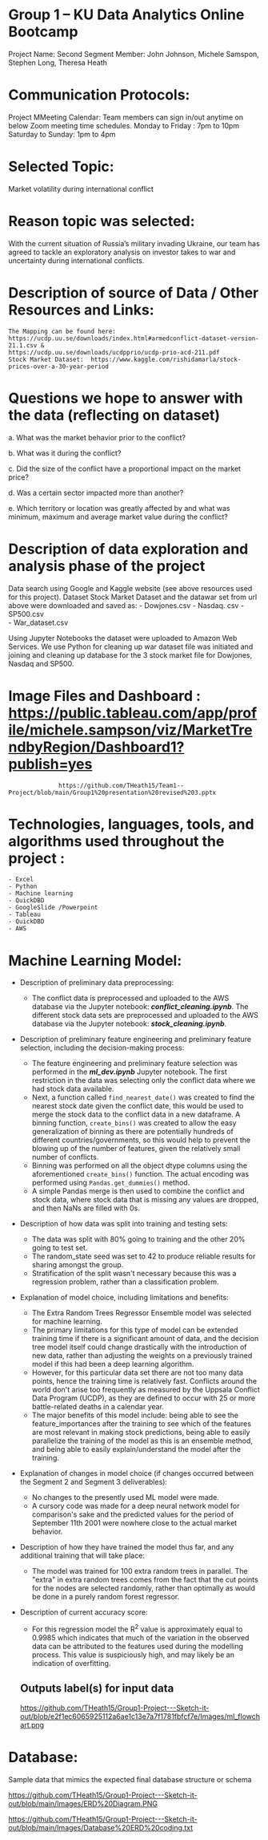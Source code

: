 # Group 1 – KU Data Analytics Online Bootcamp
Project Name: Second Segment
Member: John Johnson, Michele Samspon, Stephen Long, Theresa Heath 

# Communication Protocols:
Project MMeeting Calendar: Team members can sign in/out anytime on below Zoom meeting time schedules. 
Monday to Friday : 7pm to 10pm 
Saturday to Sunday: 1pm to 4pm

# Selected Topic: 
Market volatility during international conflict 

# Reason topic was selected:
With the current situation of Russia’s military invading Ukraine, our team has agreed to tackle an exploratory analysis  on investor takes to war and uncertainty during international conflicts.

# Description of source of Data / Other Resources and Links:

	The Mapping can be found here:  
	https://ucdp.uu.se/downloads/index.html#armedconflict-dataset-version-21.1.csv &
	https://ucdp.uu.se/downloads/ucdpprio/ucdp-prio-acd-211.pdf
	Stock Market Dataset:  https://www.kaggle.com/rishidamarla/stock-prices-over-a-30-year-period 
	
# Questions we hope to answer with the data (reflecting on dataset)

a.	What was the market behavior prior to the conflict? 

b.	What was it during the conflict?  

c.	Did the size of the conflict have a proportional impact on the market price?

d.	Was a certain sector impacted more than another?

e.	Which territory or location was greatly affected by and what was minimum,  maximum and average market value during the conflict?

# Description of data exploration  and  analysis phase of the project
Data search  using Google and  Kaggle website (see above resources used for this project). Dataset Stock Market Dataset and the datawar set from url above were downloaded and saved as:
	 - Dowjones.csv
	 - Nasdaq. csv
	 - SP500.csv  
 	 - War_dataset.csv

Using Jupyter Notebooks the dataset were uploaded to Amazon Web Services. We use Python for cleaning up war dataset file was initiated and joining and cleaning up database for the 3 stock market file for Dowjones, Nasdaq and SP500. 

# Image Files and Dashboard : https://public.tableau.com/app/profile/michele.sampson/viz/MarketTrendbyRegion/Dashboard1?publish=yes
			      https://github.com/THeath15/Team1--Project/blob/main/Group1%20presentation%20revised%203.pptx

# Technologies, languages, tools, and algorithms used throughout the project :
	- Excel
	- Python
	- Machine learning
	- QuickDBD
	- GoogleSlide /Powerpoint 
	- Tableau
	- QuickDBD 
	- AWS 

# Machine Learning Model:

- Description of preliminary data preprocessing:
	- The conflict data is preprocessed and uploaded to the AWS database via the Jupyter notebook: ***conflict_cleaning.ipynb***.
	The different stock data sets are preprocessed and uploaded to the AWS database via the Jupyter notebook: ***stock_cleaning.ipynb***.
	
-  Description of preliminary feature engineering and preliminary feature selection, including the decision-making process:
	- The feature engineering and preliminary feature selection was performed in the ***ml_dev.ipynb*** Jupyter notebook.
	The first restriction in the data was selecting only the conflict data where we had stock data available.
	- Next, a function called ```find_nearest_date()``` was created to find the nearest stock date given the conflict date, this would be used to merge the stock data to the conflict data in a new dataframe.
	A binning function, ```create_bins()``` was created to allow the easy generalization of binning as there are potentially hundreds of different countries/governments, so this would help to prevent the blowing up of the number of features, given the relatively small number of conflicts.
	- Binning was performed on all the object dtype columns using the aforementioned ```create_bins()``` function.
	The actual encoding was performed using ```Pandas.get_dummies()``` method.
	- A simple Pandas merge is then used to combine the conflict and stock data, where stock data that is missing any values are dropped, and then NaNs are filled with 0s.
	
-  Description of how data was split into training and testing sets:
	- The data was split with 80% going to training and the other 20% going to test set.
	- The random_state seed was set to 42 to produce reliable results for sharing amongst the group.
	- Stratification of the split wasn't necessary because this was a regression problem, rather than a classification problem.
	
-  Explanation of model choice, including limitations and benefits:
	- The Extra Random Trees Regressor Ensemble model was selected for machine learning.
	- The primary limitations for this type of model can be extended training time if there is a significant amount of data, and the decision tree model itself could change drastically with the introduction of new data, rather than adjusting the weights on a previously trained model if this had been a deep learning algorithm.
	- However, for this particular data set there are not too many data points, hence the training time is relatively fast.
	Conflicts around the world don't arise too frequently as measured by the Uppsala Conflict Data Program (UCDP), as they are defined to occur with 25 or more battle-related deaths in a calendar year.
	- The major benefits of this model include: being able to see the feature_importances after the training to see which of the features are most relevant in making stock predictions, being able to easily parallelize the training of the model as this is an ensemble method, and being able to easily explain/understand the model after the training.

- Explanation of changes in model choice (if changes occurred between the Segment 2 and Segment 3 deliverables):
	- No changes to the presently used ML model were made. 
	- A cursory code was made for a deep neural network model for comparison's sake and the predicted values for the period of September 11th 2001 were nowhere close to the actual market behavior.

- Description of how they have trained the model thus far, and any additional training that will take place:
	- The model was trained for 100 extra random trees in parallel.
	The "extra" in extra random trees comes from the fact that the cut points for the nodes are selected randomly, rather than optimally as would be done in a purely random forest regressor.
	
- Description of current accuracy score:
	- For this regression model the R<sup>2</sup> value is approximately equal to 0.9985 which indicates that much of the variation in the observed data can be attributed to the features used during the modelling process.
	This value is suspiciously high, and may likely be an indication of overfitting.
	
	## Outputs label(s) for input data
	https://github.com/THeath15/Group1-Project---Sketch-it-out/blob/e2f1ec6065925112a6ae1c13e7a7f1781fbfcf7e/Images/ml_flowchart.png

# Database: 

Sample data that mimics the expected final database structure or schema 

https://github.com/THeath15/Group1-Project---Sketch-it-out/blob/main/Images/ERD%20Diagram.PNG

https://github.com/THeath15/Group1-Project---Sketch-it-out/blob/main/Images/Database%20ERD%20coding.txt

